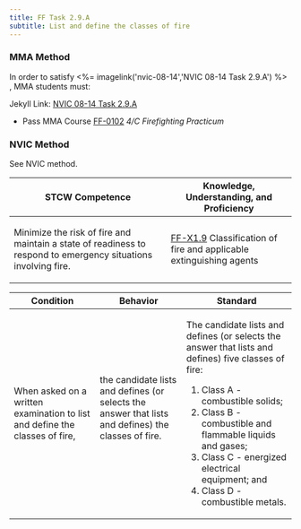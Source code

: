```yaml
---
title: FF Task 2.9.A 
subtitle: List and define the classes of fire
---
```



### MMA Method

In order to satisfy <%= imagelink('nvic-08-14','NVIC 08-14  Task  2.9.A') %> , MMA students must:

Jekyll Link: [NVIC 08-14  Task  2.9.A](/stcw23/assets/images/nvic-08-14.pdf)

* Pass MMA Course  [FF-0102](FF-0102) *4/C Firefighting Practicum*


### NVIC Method

<a onclick="togglevisibility('nvic_methods')" >See NVIC method.</a>

<div id='nvic_methods' class='hide'>

<table>
<thead>
<tr>
<th class='forty'> STCW Competence </th>
<th class='sixty'> Knowledge, Understanding, and Proficiency </th>
</tr>
</thead>




<tbody>
<tr><td markdown='1'>

Minimize the risk of fire and maintain a state of readiness to respond to emergency situations involving fire.

</td><td markdown='1'>

[FF-X1.9](../../tables/612.html#FF-X1.9) Classification of fire and applicable extinguishing agents

</td></tr>


</tbody>
</table>


<table>
<thead>
<tr><th class='twenty'>  Condition </th><th class='twenty'> Behavior </th><th  class='sixty'>Standard </th></tr>
</thead>
<tbody >



<tr><td markdown='1'>

When asked on a written examination to list and define the classes of fire,

</td><td markdown='1'>

the candidate lists and defines (or selects the answer that lists and defines) the classes of fire.

<br>

<div class="tooltip">
<span class="tooltiptext">
</span>
</div>


</td><td markdown='1'>

The candidate lists and defines (or selects the answer that lists and defines) five classes of fire:
 
1.  Class A - combustible solids; 
2.  Class B - combustible and flammable liquids and gases; 
3.  Class C - energized electrical equipment; and 
4.  Class D - combustible metals.

</td></tr>
</tbody>
</table>
</div>
